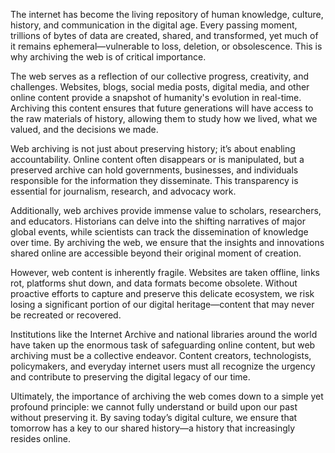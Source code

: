 The internet has become the living repository of human knowledge, culture, history, and communication in the digital age. Every passing moment, trillions of bytes of data are created, shared, and transformed, yet much of it remains ephemeral—vulnerable to loss, deletion, or obsolescence. This is why archiving the web is of critical importance.

The web serves as a reflection of our collective progress, creativity, and challenges. Websites, blogs, social media posts, digital media, and other online content provide a snapshot of humanity's evolution in real-time. Archiving this content ensures that future generations will have access to the raw materials of history, allowing them to study how we lived, what we valued, and the decisions we made.

Web archiving is not just about preserving history; it’s about enabling accountability. Online content often disappears or is manipulated, but a preserved archive can hold governments, businesses, and individuals responsible for the information they disseminate. This transparency is essential for journalism, research, and advocacy work.

Additionally, web archives provide immense value to scholars, researchers, and educators. Historians can delve into the shifting narratives of major global events, while scientists can track the dissemination of knowledge over time. By archiving the web, we ensure that the insights and innovations shared online are accessible beyond their original moment of creation.

However, web content is inherently fragile. Websites are taken offline, links rot, platforms shut down, and data formats become obsolete. Without proactive efforts to capture and preserve this delicate ecosystem, we risk losing a significant portion of our digital heritage—content that may never be recreated or recovered.

Institutions like the Internet Archive and national libraries around the world have taken up the enormous task of safeguarding online content, but web archiving must be a collective endeavor. Content creators, technologists, policymakers, and everyday internet users must all recognize the urgency and contribute to preserving the digital legacy of our time.

Ultimately, the importance of archiving the web comes down to a simple yet profound principle: we cannot fully understand or build upon our past without preserving it. By saving today’s digital culture, we ensure that tomorrow has a key to our shared history—a history that increasingly resides online.
